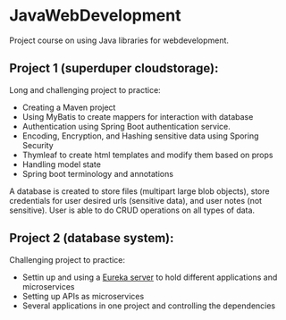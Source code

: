 # JavaWebDevelopment

Project course on using Java libraries for webdevelopment.

## Project 1 (superduper cloudstorage):
Long and challenging project to practice:
- Creating a Maven project 
- Using MyBatis to create mappers for interaction with database
- Authentication using Spring Boot authentication service.
- Encoding, Encryption, and Hashing sensitive data using Sporing Security
- Thymleaf to create html templates and modify them based on props
- Handling model state
- Spring boot terminology and annotations

A database is created to store files (multipart large blob objects), store credentials for user desired urls (sensitive data), and user notes (not sensitive).
User is able to do CRUD operations on all types of data.

## Project 2 (database system):
Challenging project to practice:
- Settin up and using a [Eureka server](https://www.tutorialspoint.com/spring_boot/spring_boot_eureka_server.htm#:~:text=Eureka%20Server%20is%20an%20application,also%20known%20as%20Discovery%20Server.) to hold different applications and microservices
- Setting up APIs as microservices
- Several applications in one project and controlling the dependencies
